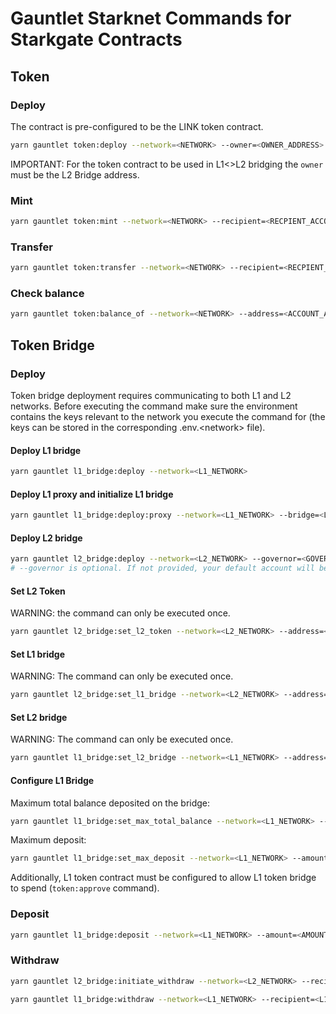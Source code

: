# Gauntlet Starknet Commands for Starkgate Contracts

## Token

### Deploy

The contract is pre-configured to be the LINK token contract.

```bash
yarn gauntlet token:deploy --network=<NETWORK> --owner=<OWNER_ADDRESS>
```

IMPORTANT: For the token contract to be used in L1<>L2 bridging the `owner` must be the L2 Bridge address.

### Mint

```bash
yarn gauntlet token:mint --network=<NETWORK> --recipient=<RECPIENT_ACCOUNT> --amount=<AMOUNT> <TOKEN_CONTRACT_ADDRESS>
```

### Transfer

```bash
yarn gauntlet token:transfer --network=<NETWORK> --recipient=<RECPIENT_ACCOUNT> --amount=<AMOUNT> <TOKEN_CONTRACT_ADDRESS>
```

### Check balance

```bash
yarn gauntlet token:balance_of --network=<NETWORK> --address=<ACCOUNT_ADDRESS> <TOKEN_CONTRACT_ADDRESS>
```

## Token Bridge

### Deploy

Token bridge deployment requires communicating to both L1 and L2 networks. Before executing the command make sure the environment contains the keys relevant to the network you execute the command for (the keys can be stored in the corresponding .env.\<network\> file).

#### Deploy L1 bridge

```bash
yarn gauntlet l1_bridge:deploy --network=<L1_NETWORK>
```

#### Deploy L1 proxy and initialize L1 bridge

```bash
yarn gauntlet l1_bridge:deploy:proxy --network=<L1_NETWORK> --bridge=<L1_BRIDGE_ADDRESS> --token=<L1_TOKEN_ADDRESS> --core=<STARKNET_CORE_CONTRACT_ADDRESS>
```

#### Deploy L2 bridge

```bash
yarn gauntlet l2_bridge:deploy --network=<L2_NETWORK> --governor=<GOVERNOR_ADDRESS>
# --governor is optional. If not provided, your default account will be used as governor
```

#### Set L2 Token

WARNING: the command can only be executed once.

```bash
yarn gauntlet l2_bridge:set_l2_token --network=<L2_NETWORK> --address=<L2_TOKEN_ADDRESS> <L2_BRIDGE_ADDRESS>
```

#### Set L1 bridge

WARNING: The command can only be executed once.

```bash
yarn gauntlet l2_bridge:set_l1_bridge --network=<L2_NETWORK> --address=<L1_BRIDGE_PROXY_ADDRESS> <L2_BRIDGE_ADDRESS>
```

#### Set L2 bridge

WARNING: The command can only be executed once.

```bash
yarn gauntlet l1_bridge:set_l2_bridge --network=<L1_NETWORK> --address=<L2_BRIDGE_ADDRESS> <L1_BRIDGE_PROXY_ADDRESS>
```

#### Configure L1 Bridge

Maximum total balance deposited on the bridge: 

```bash
yarn gauntlet l1_bridge:set_max_total_balance --network=<L1_NETWORK> --amount=<AMOUNT_IN_LINK> <L1_BRIDGE_PROXY_ADDRESS>
```

Maximum deposit:

```bash
yarn gauntlet l1_bridge:set_max_deposit --network=<L1_NETWORK> --amount=<AMOUNT_IN_LINK> <L1_BRIDGE_PROXY_ADDRESS>
```

Additionally, L1 token contract must be configured to allow L1 token bridge to spend (`token:approve` command).

### Deposit

```bash
yarn gauntlet l1_bridge:deposit --network=<L1_NETWORK> --amount=<AMOUNT_IN_LINK> --recipient=<L2_RECIPIENT_ADDRESS> <L1_BRIDGE_PROXY_ADDRESS>
```

### Withdraw

```bash
yarn gauntlet l2_bridge:initiate_withdraw --network=<L2_NETWORK> --recipient=<L1_RECIPIENT_ADDRESS> --amount=<AMOUNT_IN_LINK> <L2_BRIDGE_ADDRESS>
```

```bash
yarn gauntlet l1_bridge:withdraw --network=<L1_NETWORK> --recipient=<L1_RECIPIENT_ADDRESS> --amount=<AMOUNT_IN_LINK> <L1_BRIDGE_PROXY_ADDRESS>
```

